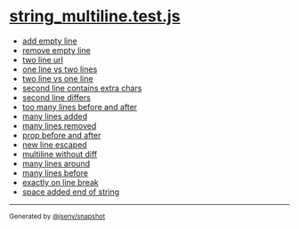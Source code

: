 # [string_multiline.test.js](../string_multiline.test.js)


- [add empty line](add_empty_line/add_empty_line.md)
- [remove empty line](remove_empty_line/remove_empty_line.md)
- [two line url](two_line_url/two_line_url.md)
- [one line vs two lines](one_line_vs_two_lines/one_line_vs_two_lines.md)
- [two line vs one line](two_line_vs_one_line/two_line_vs_one_line.md)
- [second line contains extra chars](second_line_contains_extra_chars/second_line_contains_extra_chars.md)
- [second line differs](second_line_differs/second_line_differs.md)
- [too many lines before and after](too_many_lines_before_and_after/too_many_lines_before_and_after.md)
- [many lines added](many_lines_added/many_lines_added.md)
- [many lines removed](many_lines_removed/many_lines_removed.md)
- [prop before and after](prop_before_and_after/prop_before_and_after.md)
- [new line escaped](new_line_escaped/new_line_escaped.md)
- [multiline without diff](multiline_without_diff/multiline_without_diff.md)
- [many lines around](many_lines_around/many_lines_around.md)
- [many lines before](many_lines_before/many_lines_before.md)
- [exactly on line break](exactly_on_line_break/exactly_on_line_break.md)
- [space added end of string](space_added_end_of_string/space_added_end_of_string.md)

---

<sub>
  Generated by <a href="https://github.com/jsenv/core/tree/main/packages/tooling/snapshot">@jsenv/snapshot</a>
</sub>
